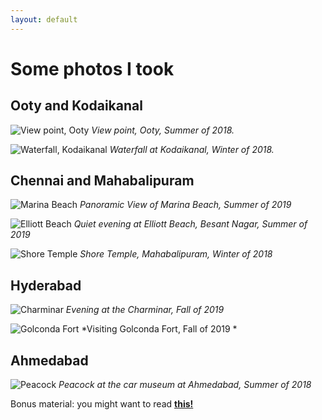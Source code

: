 ```yaml
---
layout: default
---
```

# Some photos I took
## Ooty and Kodaikanal

![View point, Ooty](/images/IMG_1376.JPG)
*View point, Ooty, Summer of 2018.*


![Waterfall, Kodaikanal](/images/IMG_2453.JPG)
*Waterfall at Kodaikanal, Winter of 2018.*


## Chennai and Mahabalipuram

![Marina Beach](/images/IMG_1441.JPG)
*Panoramic View of Marina Beach, Summer of 2019*


![Elliott Beach](/images/IMG_2029.JPG)
*Quiet evening at Elliott Beach, Besant Nagar, Summer of 2019*


![Shore Temple](/images/IMG_0386.JPG)
*Shore Temple, Mahabalipuram, Winter of 2018*

## Hyderabad

![Charminar](/images/IMG_1766.JPG)
*Evening at the Charminar, Fall of 2019*


![Golconda Fort](/images/IMG_2238.JPG)
*Visiting Golconda Fort, Fall of 2019 *

## Ahmedabad
 
![Peacock](/images/IMG_20180707_181922.jpg)
*Peacock at the car museum at Ahmedabad, Summer of 2018*

Bonus material: you might want to read **[this!](https://www.nytimes.com/2016/10/16/opinion/sunday/how-cats-evolved-to-win-the-internet.html)**
